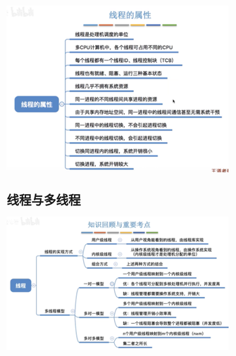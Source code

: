 


![输入图片说明](/imgs/2025-09-11/DYwOhxZG3QwNAUzR.png)

# 线程与多线程
![输入图片说明](/imgs/2025-09-11/5LdrGFC4DLYsz2B1.png)
<!--stackedit_data:
eyJoaXN0b3J5IjpbLTE0MjIxMTA4NzRdfQ==
-->